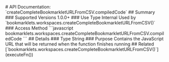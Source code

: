 <link rel="stylesheet" href="/APIDocs/main.css" type="text/css">
<!--Update Table of Contents when creating new pages in the API documentation.-->
# API Documentation: `createCompleteBookmarkletURLFromCSV.compiledCode`
## Summary
### Supported Versions
1.0.0+
### Use Type  
Internal  
Used by `bookmarklets.workspaces.createCompleteBookmarkletURLFromCSV()`
### Access Method
```javascript
bookmarklets.workspaces.createCompleteBookmarkletURLFromCSV.compiledCode
```
## Details
### Type
String
### Purpose
Contains the JavaScript URL that will be returned when the function finishes running
## Related
[`bookmarklets.workspaces.createCompleteBookmarkletURLFromCSV()`](executeFn&#40;&#41;)